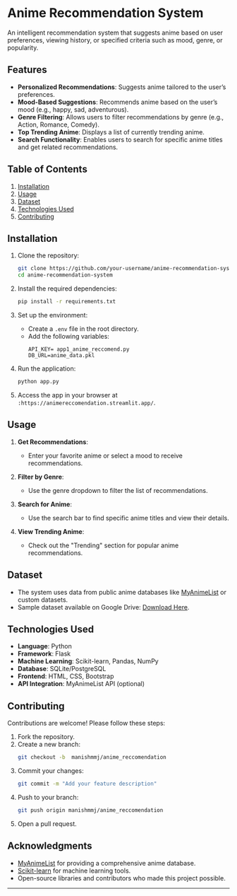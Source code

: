 # Anime Recommendation System

An intelligent recommendation system that suggests anime based on user preferences, viewing history, or specified criteria such as mood, genre, or popularity.

## Features

- **Personalized Recommendations**: Suggests anime tailored to the user’s preferences.
- **Mood-Based Suggestions**: Recommends anime based on the user’s mood (e.g., happy, sad, adventurous).
- **Genre Filtering**: Allows users to filter recommendations by genre (e.g., Action, Romance, Comedy).
- **Top Trending Anime**: Displays a list of currently trending anime.
- **Search Functionality**: Enables users to search for specific anime titles and get related recommendations.

## Table of Contents

1. [Installation](#installation)
2. [Usage](#usage)
3. [Dataset](#dataset)
4. [Technologies Used](#technologies-used)
5. [Contributing](#contributing)

## Installation

1. Clone the repository:
   ```bash
   git clone https://github.com/your-username/anime-recommendation-system.git
   cd anime-recommendation-system
   ```

2. Install the required dependencies:
   ```bash
   pip install -r requirements.txt
   ```

3. Set up the environment:
   - Create a `.env` file in the root directory.
   - Add the following variables:
     ```env
     API_KEY= app1_anime_reccomend.py
     DB_URL=anime_data.pkl
     ```

4. Run the application:
   ```bash
   python app.py
   ```

5. Access the app in your browser at `:https://animereccomendation.streamlit.app/`.

## Usage

1. **Get Recommendations**:
   - Enter your favorite anime or select a mood to receive recommendations.

2. **Filter by Genre**:
   - Use the genre dropdown to filter the list of recommendations.

3. **Search for Anime**:
   - Use the search bar to find specific anime titles and view their details.

4. **View Trending Anime**:
   - Check out the "Trending" section for popular anime recommendations.

## Dataset

- The system uses data from public anime databases like [MyAnimeList](https://myanimelist.net/) or custom datasets.
- Sample dataset available on Google Drive: [Download Here](https://drive.google.com/file/d/your-dataset-file-id/view?usp=sharing).

## Technologies Used

- **Language**: Python
- **Framework**: Flask
- **Machine Learning**: Scikit-learn, Pandas, NumPy
- **Database**: SQLite/PostgreSQL
- **Frontend**: HTML, CSS, Bootstrap
- **API Integration**: MyAnimeList API (optional)

## Contributing

Contributions are welcome! Please follow these steps:

1. Fork the repository.
2. Create a new branch:
   ```bash
   git checkout -b  manishmmj/anime_reccomendation
   ```
3. Commit your changes:
   ```bash
   git commit -m "Add your feature description"
   ```
4. Push to your branch:
   ```bash
   git push origin manishmmj/anime_reccomendation
   ```
5. Open a pull request.

## Acknowledgments

- [MyAnimeList](https://myanimelist.net/) for providing a comprehensive anime database.
- [Scikit-learn](https://scikit-learn.org/) for machine learning tools.
- Open-source libraries and contributors who made this project possible.

---



